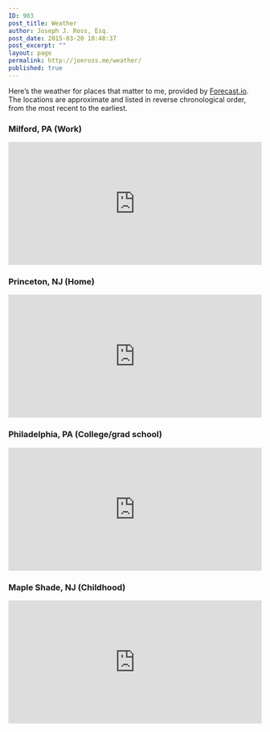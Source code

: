 ```yaml
---
ID: 903
post_title: Weather
author: Joseph J. Ross, Esq.
post_date: 2015-03-20 18:48:37
post_excerpt: ""
layout: page
permalink: http://joeross.me/weather/
published: true
---
```

<p>Here’s the weather for places that matter to me, provided by <a href="http://blog.forecast.io/forecast-embeds/">Forecast.io</a>. The locations are approximate and listed in reverse chronological order, from the most recent to the earliest.</p>

<h3>Milford, PA (Work)</h3>

<p><iframe id="forecast_embed" type="text/html" frameborder="0" height="245" width="100%" src="http://forecast.io/embed/#lat=41.322316&amp;lon=-74.802388&amp;name=Milford,%20PA"> </iframe></p>

<h3>Princeton, NJ (Home)</h3>

<p><iframe id="forecast_embed" type="text/html" frameborder="0" height="245" width="100%" src="http://forecast.io/embed/#lat=40.357298&amp;lon=-74.667223&amp;name=Princeton,%20NJ"> </iframe></p>

<h3>Philadelphia, PA (College/grad school)</h3>

<p><iframe id="forecast_embed" type="text/html" frameborder="0" height="245" width="100%" src="http://forecast.io/embed/#lat=39.952584&amp;lon=-75.165222&amp;name=Philadelphia,%20PA"> </iframe></p>

<h3>Maple Shade, NJ (Childhood)</h3>

<p><iframe id="forecast_embed" type="text/html" frameborder="0" height="245" width="100%" src="http://forecast.io/embed/#lat=39.952613&amp;lon=-74.992391&amp;name=Maple%20Shade,%20NJ"> </iframe></p>